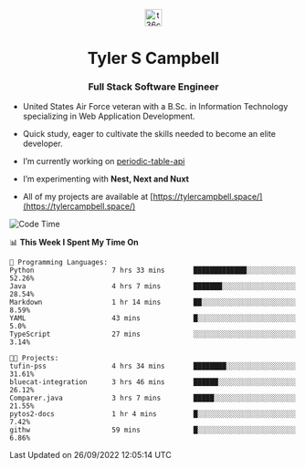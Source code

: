<p align="center">
<a href="https://www.linkedin.com/in/t36campbell" target="blank"><img align="center" src="https://ik.imagekit.io/t36campbell/Portfolio/linkedin.png.original_m8bbGgPh6.png" alt="t36campbell" height="30" width="30" /></a>
</p>
<h1 align="center">Tyler S Campbell</h1>
<h3 align="center">Full Stack Software Engineer</h3>

* United States Air Force veteran with a B.Sc. in Information Technology specializing in Web Application Development. 

* Quick study, eager to cultivate the skills needed to become an elite developer.

* I’m currently working on [periodic-table-api](https://github.com/t36campbell/periodic-table-api)

* I’m experimenting with **Nest, Next and Nuxt**

* All of my projects are available at [https://tylercampbell.space/](https://tylercampbell.space/)

<!--START_SECTION:waka-->
![Code Time](http://img.shields.io/badge/Code%20Time-1%2C822%20hrs%2035%20mins-blue)

📊 **This Week I Spent My Time On** 

```text
💬 Programming Languages: 
Python                   7 hrs 33 mins       █████████████░░░░░░░░░░░░   52.26% 
Java                     4 hrs 7 mins        ███████░░░░░░░░░░░░░░░░░░   28.54% 
Markdown                 1 hr 14 mins        ██░░░░░░░░░░░░░░░░░░░░░░░   8.59% 
YAML                     43 mins             █░░░░░░░░░░░░░░░░░░░░░░░░   5.0% 
TypeScript               27 mins             ░░░░░░░░░░░░░░░░░░░░░░░░░   3.14%

🐱‍💻 Projects: 
tufin-pss                4 hrs 34 mins       ████████░░░░░░░░░░░░░░░░░   31.61% 
bluecat-integration      3 hrs 46 mins       ██████░░░░░░░░░░░░░░░░░░░   26.12% 
Comparer.java            3 hrs 7 mins        █████░░░░░░░░░░░░░░░░░░░░   21.55% 
pytos2-docs              1 hr 4 mins         █░░░░░░░░░░░░░░░░░░░░░░░░   7.42% 
githw                    59 mins             █░░░░░░░░░░░░░░░░░░░░░░░░   6.86%

```


 Last Updated on 26/09/2022 12:05:14 UTC
<!--END_SECTION:waka-->
